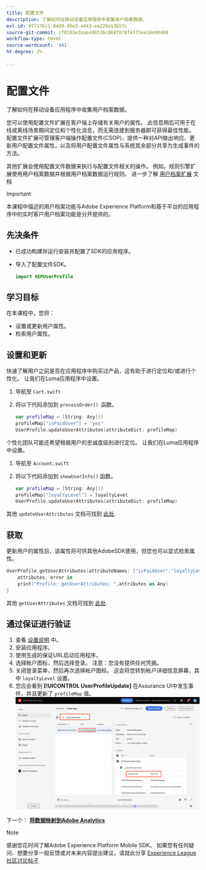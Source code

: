 ```yaml
---
title: 配置文件
description: 了解如何在移动设备应用程序中收集用户档案数据。
exl-id: 97717611-04d9-45e3-a443-ea220a13b57c
source-git-commit: cf0193e3aae4d6536c868f078f4773ee14e90408
workflow-type: tm+mt
source-wordcount: '441'
ht-degree: 2%

---
```


# 配置文件

了解如何在移动设备应用程序中收集用户档案数据。

您可以使用配置文件扩展在客户端上存储有关用户的属性。 此信息稍后可用于在线或离线场景期间定位和个性化消息，而无需连接到服务器即可获得最佳性能。 配置文件扩展可管理客户端操作配置文件(CSOP)，提供一种对API做出响应、更新用户配置文件属性，以及将用户配置文件属性与系统其余部分共享为生成事件的方法。

其他扩展会使用配置文件数据来执行与配置文件相关的操作。 例如，规则引擎扩展使用用户档案数据并根据用户档案数据运行规则。 进一步了解 [用户档案扩展](https://aep-sdks.gitbook.io/docs/foundation-extensions/profile) 文档

>[!IMPORTANT]
>
>本课程中描述的用户档案功能与Adobe Experience Platform和基于平台的应用程序中的实时客户用户档案功能是分开提供的。


## 先决条件

* 已成功构建并运行安装并配置了SDK的应用程序。
* 导入了配置文件SDK。

   ```swift
   import AEPUserProfile
   ```

## 学习目标

在本课程中，您将：

* 设置或更新用户属性。
* 检索用户属性。


## 设置和更新

快速了解用户之前是否在应用程序中购买过产品，这有助于进行定位和/或进行个性化。 让我们在Luma应用程序中设置。

1. 导航至 `Cart.swift`

1. 将以下代码添加到 `processOrder() `函数。

   ```swift
   var profileMap = [String: Any]()
   profileMap["isPaidUser"] = "yes"
   UserProfile.updateUserAttributes(attributeDict: profileMap)
   ```

个性化团队可能还希望根据用户的忠诚度级别进行定位。 让我们在Luma应用程序中设置。

1. 导航至 `Account.swift`

1. 将以下代码添加到 `showUserInfo()` 函数。

   ```swift
   var profileMap = [String: Any]()
   profileMap["loyaltyLevel"] = loyaltyLevel
   UserProfile.updateUserAttributes(attributeDict: profileMap)
   ```

其他 `updateUserAttributes` 文档可找到 [此处](https://aep-sdks.gitbook.io/docs/foundation-extensions/profile/profile-api-references#update-user-attributes).

## 获取

更新用户的属性后，该属性将可供其他AdobeSDK使用，但您也可以显式检索属性。

```swift
UserProfile.getUserAttributes(attributeNames: ["isPaidUser","loyaltyLevel"]){
    attributes, error in
    print("Profile: getUserAttributes: ",attributes as Any)
}
```

其他 `getUserAttributes` 文档可找到 [此处](https://aep-sdks.gitbook.io/docs/foundation-extensions/profile/profile-api-references#get-user-attributes).

## 通过保证进行验证

1. 查看 [设置说明](assurance.md) 中。
1. 安装应用程序。
1. 使用生成的保证URL启动应用程序。
1. 选择帐户图标，然后选择登录。 注意：您没有提供任何凭据。
1. 关闭登录菜单，然后再次选择帐户图标。 这会将您转到帐户详细信息屏幕，其中 `loyaltyLevel` 设置。
1. 您应会看到 **[!UICONTROL UserProfileUpdate]** 在Assurance UI中发生事件，并且更新了 `profileMap` 值。
   ![验证配置文件](assets/mobile-profile-validate.png)

下一个： **[将数据映射到Adobe Analytics](analytics.md)**

>[!NOTE]
>
>感谢您花时间了解Adobe Experience Platform Mobile SDK。 如果您有任何疑问、想要分享一般反馈或对未来内容提出建议，请就此分享 [Experience League社区讨论帖子](https://experienceleaguecommunities.adobe.com/t5/adobe-experience-platform-launch/tutorial-discussion-implement-adobe-experience-cloud-in-mobile/td-p/443796)